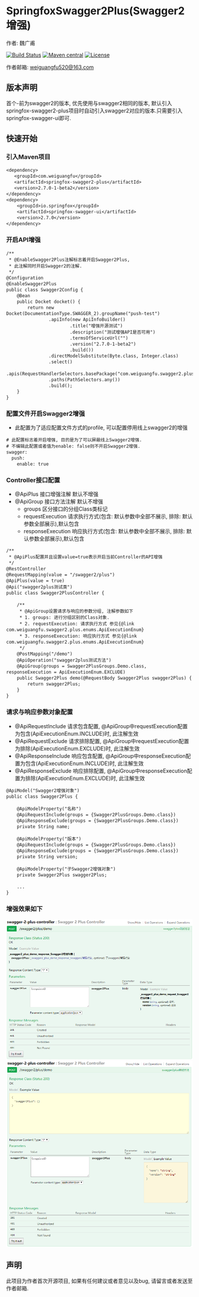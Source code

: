 # SpringfoxSwagger2Plus(Swagger2增强)

作者: 魏广甫 


[![Build Status](https://travis-ci.org/weiguangfu/springfox-swagger2-plus.svg?branch=2.7.0-1-beta2)](https://travis-ci.org/weiguangfu/springfox-swagger2-plus)
[![Maven central](https://maven-badges.herokuapp.com/maven-central/cn.weiguangfu/springfox-swagger2-plus/badge.svg)](https://search.maven.org/artifact/cn.weiguangfu/springfox-swagger2-plus/2.7.0-1-beta2/pom)
[![License](http://img.shields.io/:license-apache-brightgreen.svg)](http://www.apache.org/licenses/LICENSE-2.0.html)

作者邮箱: weiguangfu520@163.com

## 版本声明
首个-前为swagger2的版本, 优先使用与swagger2相同的版本, 默认引入springfox-swagger2-plus项目时自动引入swagger2对应的版本.只需要引入springfox-swagger-ui即可.

## 快速开始
### 引入Maven项目
```
<dependency>
   <groupId>com.weiguangfu</groupId>
   <artifactId>springfox-swagger2-plus</artifactId>
   <version>2.7.0-1-beta2</version>
</dependency>
<dependency>
    <groupId>io.springfox</groupId>
    <artifactId>springfox-swagger-ui</artifactId>
    <version>2.7.0</version>
</dependency>
```

### 开启API增强
```
/**
 * @EnableSwagger2Plus注解标志着开启Swagger2Plus, 
 * 此注解同时开启Swagger2的注解.
 */
@Configuration
@EnableSwagger2Plus
public class Swagger2Config {
    @Bean
    public Docket docket() {
        return new Docket(DocumentationType.SWAGGER_2).groupName("push-test")
                .apiInfo(new ApiInfoBuilder()
                        .title("增强开源测试")
                        .description("测试增强API是否可用")
                        .termsOfServiceUrl("")
                        .version("2.7.0-1-beta2")
                        .build())
                .directModelSubstitute(Byte.class, Integer.class)
                .select()
                .apis(RequestHandlerSelectors.basePackage("com.weiguangfu.swagger2.plus.demo.controller"))
                .paths(PathSelectors.any())
                .build();
    }
}
```

### 配置文件开启Swagger2增强
* 此配置为了适应配置文件方式的profile, 可以配置停用线上swagger2的增强
```
# 此配置标志着开启增强, 目的是为了可以屏蔽线上Swagger2增强.
# 不编辑此配置或者值为enable: false则不开启Swagger2增强.
swagger:
  push:
    enable: true
```

### Controller接口配置
* @ApiPlus 接口增强注解 默认不增强
* @ApiGroup 接口方法注解 默认不增强
    * groups 区分接口的分组Class类标记
    * requestExecution 请求执行方式(包含: 默认参数中全部不展示, 排除: 默认参数全部展示),默认包含
    * responseExecution 响应执行方式(包含: 默认参数中全部不展示, 排除: 默认参数全部展示),默认包含
    
```
/**
 * @ApiPlus配置并且设置value=true表示开启当前Controller的API增强
 */
@RestController
@RequestMapping(value = "/swagger2/plus")
@ApiPlus(value = true)
@Api("swagger2plus测试类")
public class Swagger2PlusController {

    /**
     * @ApiGroup设置请求与响应的参数分组, 注解参数如下
     * 1. groups: 进行分组区别的Class对象.
     * 2. requestExecution: 请求执行方式 参见{@link com.weiguangfu.swagger2.plus.enums.ApiExecutionEnum}
     * 3. responseExecution: 响应执行方式 参见{@link com.weiguangfu.swagger2.plus.enums.ApiExecutionEnum}
     */
    @PostMapping("/demo")
    @ApiOperation("swagger2plus测试方法")
    @ApiGroup(groups = Swagger2PlusGroups.Demo.class, responseExecution = ApiExecutionEnum.EXCLUDE)
    public Swagger2Plus demo(@RequestBody Swagger2Plus swagger2Plus) {
        return swagger2Plus;
    }
}
```

### 请求与响应参数对象配置
* @ApiRequestInclude 请求包含配置, @ApiGroup中requestExecution配置为包含(ApiExecutionEnum.INCLUDE)时, 此注解生效
* @ApiRequestExclude 请求排除配置, @ApiGroup中requestExecution配置为排除(ApiExecutionEnum.EXCLUDE)时, 此注解生效
* @ApiResponseInclude 响应包含配置, @ApiGroup中responseExecution配置为包含(ApiExecutionEnum.INCLUDE)时, 此注解生效
* @ApiResponseExclude 响应排除配置, @ApiGroup中responseExecution配置为排除(ApiExecutionEnum.EXCLUDE)时, 此注解生效
```
@ApiModel("Swagger2增强对象")
public class Swagger2Plus {

    @ApiModelProperty("名称")
    @ApiRequestInclude(groups = {Swagger2PlusGroups.Demo.class})
    @ApiResponseExclude(groups = {Swagger2PlusGroups.Demo.class})
    private String name;

    @ApiModelProperty("版本")
    @ApiRequestInclude(groups = {Swagger2PlusGroups.Demo.class})
    @ApiResponseExclude(groups = {Swagger2PlusGroups.Demo.class})
    private String version;

    @ApiModelProperty("子Swagger2增强对象")
    private Swagger2Plus swagger2Plus;
    
    ...
}
```

### 增强效果如下
![img](image/effect/Swagger2Plus_1.png)
![img](image/effect/Swagger2Plus_2.png)


## 声明
此项目为作者首次开源项目, 如果有任何建议或者意见以及bug, 请留言或者发送至作者邮箱.
   
